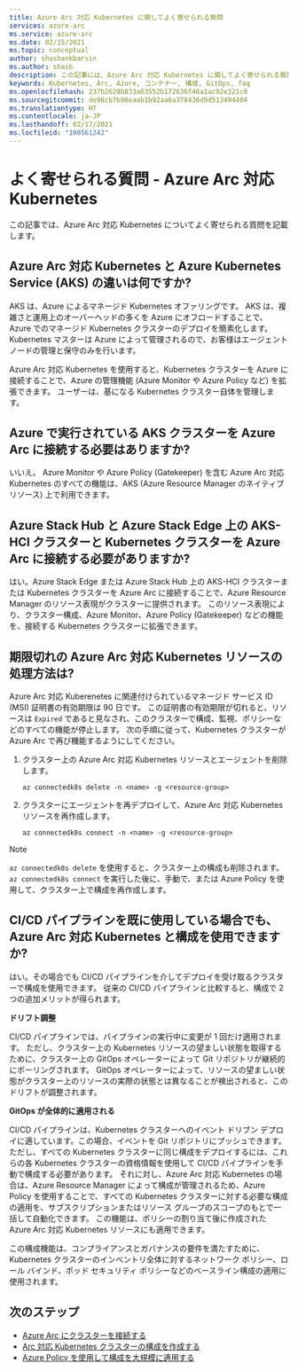 ```yaml
---
title: Azure Arc 対応 Kubernetes に関してよく寄せられる質問
services: azure-arc
ms.service: azure-arc
ms.date: 02/15/2021
ms.topic: conceptual
author: shashankbarsin
ms.author: shasb
description: この記事には、Azure Arc 対応 Kubernetes に関してよく寄せられる質問の一覧が記載されています。
keywords: Kubernetes, Arc, Azure, コンテナー, 構成, GitOps, faq
ms.openlocfilehash: 237b2629b833a63552b172636f46a1ac92e321c0
ms.sourcegitcommit: de98cb7b98eaab1b92aa6a378436d9d513494404
ms.translationtype: HT
ms.contentlocale: ja-JP
ms.lasthandoff: 02/17/2021
ms.locfileid: "100561242"
---
```

# <a name="frequently-asked-questions---azure-arc-enabled-kubernetes"></a>よく寄せられる質問 - Azure Arc 対応 Kubernetes

この記事では、Azure Arc 対応 Kubernetes についてよく寄せられる質問を記載します。

## <a name="what-is-the-difference-between-azure-arc-enabled-kubernetes-and-azure-kubernetes-service-aks"></a>Azure Arc 対応 Kubernetes と Azure Kubernetes Service (AKS) の違いは何ですか?

AKS は、Azure によるマネージド Kubernetes オファリングです。 AKS は、複雑さと運用上のオーバーヘッドの多くを Azure にオフロードすることで、Azure でのマネージド Kubernetes クラスターのデプロイを簡素化します。 Kubernetes マスターは Azure によって管理されるので、お客様はエージェント ノードの管理と保守のみを行います。

Azure Arc 対応 Kubernetes を使用すると、Kubernetes クラスターを Azure に接続することで、Azure の管理機能 (Azure Monitor や Azure Policy など) を拡張できます。 ユーザーは、基になる Kubernetes クラスター自体を管理します。

## <a name="do-i-need-to-connect-my-aks-clusters-running-on-azure-to-azure-arc"></a>Azure で実行されている AKS クラスターを Azure Arc に接続する必要はありますか?

いいえ。 Azure Monitor や Azure Policy (Gatekeeper) を含む Azure Arc 対応 Kubernetes のすべての機能は、AKS (Azure Resource Manager のネイティブ リソース) 上で利用できます。
    
## <a name="should-i-connect-my-aks-hci-cluster-and-kubernetes-clusters-on-azure-stack-hub-and-azure-stack-edge-to-azure-arc"></a>Azure Stack Hub と Azure Stack Edge 上の AKS-HCI クラスターと Kubernetes クラスターを Azure Arc に接続する必要がありますか?

はい。Azure Stack Edge または Azure Stack Hub 上の AKS-HCI クラスターまたは Kubernetes クラスターを Azure Arc に接続することで、Azure Resource Manager のリソース表現がクラスターに提供されます。 このリソース表現により、クラスター構成、Azure Monitor、Azure Policy (Gatekeeper) などの機能を、接続する Kubernetes クラスターに拡張できます。

## <a name="how-to-address-expired-azure-arc-enabled-kubernetes-resources"></a>期限切れの Azure Arc 対応 Kubernetes リソースの処理方法は?

Azure Arc 対応 Kuberenetes に関連付けられているマネージド サービス ID (MSI) 証明書の有効期限は 90 日です。 この証明書の有効期限が切れると、リソースは `Expired` であると見なされ、このクラスターで構成、監視、ポリシーなどのすべての機能が停止します。 次の手順に従って、Kubernetes クラスターが Azure Arc で再び機能するようにしてください。

1. クラスター上の Azure Arc 対応 Kubernetes リソースとエージェントを削除します。 

    ```console
    az connectedk8s delete -n <name> -g <resource-group>
    ```

1. クラスターにエージェントを再デプロイして、Azure Arc 対応 Kubernetes リソースを再作成します。
    
    ```console
    az connectedk8s connect -n <name> -g <resource-group>
    ```

> [!NOTE]
> `az connectedk8s delete` を使用すると、クラスター上の構成も削除されます。 `az connectedk8s connect` を実行した後に、手動で、または Azure Policy を使用して、クラスター上で構成を再作成します。

## <a name="if-i-am-already-using-cicd-pipelines-can-i-still-use-azure-arc-enabled-kubernetes-and-configurations"></a>CI/CD パイプラインを既に使用している場合でも、Azure Arc 対応 Kubernetes と構成を使用できますか?

はい。その場合でも CI/CD パイプラインを介してデプロイを受け取るクラスターで構成を使用できます。 従来の CI/CD パイプラインと比較すると、構成で 2 つの追加メリットが得られます。

**ドリフト調整**

CI/CD パイプラインでは、パイプラインの実行中に変更が 1 回だけ適用されます。 ただし、クラスター上の Kubernetes リソースの望ましい状態を取得するために、クラスター上の GitOps オペレーターによって Git リポジトリが継続的にポーリングされます。 GitOps オペレーターによって、リソースの望ましい状態がクラスター上のリソースの実際の状態とは異なることが検出されると、このドリフトが調整されます。

**GitOps が全体的に適用される**

CI/CD パイプラインは、Kubernetes クラスターへのイベント ドリブン デプロイに適しています。この場合、イベントを Git リポジトリにプッシュできます。 ただし、すべての Kubernetes クラスターに同じ構成をデプロイするには、これらの各 Kubernetes クラスターの資格情報を使用して CI/CD パイプラインを手動で構成する必要があります。 それに対し、Azure Arc 対応 Kubernetes の場合は、Azure Resource Manager によって構成が管理されるため、Azure Policy を使用することで、すべての Kubernetes クラスターに対する必要な構成の適用を、サブスクリプションまたはリソース グループのスコープのもとで一括して自動化できます。 この機能は、ポリシーの割り当て後に作成された Azure Arc 対応 Kubernetes リソースにも適用できます。

この構成機能は、コンプライアンスとガバナンスの要件を満たすために、Kubernetes クラスターのインベントリ全体に対するネットワーク ポリシー、ロール バインド、ポッド セキュリティ ポリシーなどのベースライン構成の適用に使用されます。

## <a name="next-steps"></a>次のステップ

* [Azure Arc にクラスターを接続する](./connect-cluster.md)
* [Arc 対応 Kubernetes クラスターの構成を作成する](./use-gitops-connected-cluster.md)
* [Azure Policy を使用して構成を大規模に適用する](./use-azure-policy.md)
